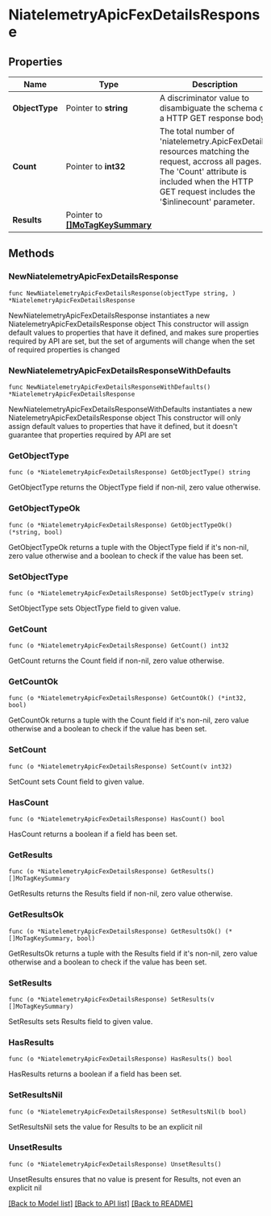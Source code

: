 # NiatelemetryApicFexDetailsResponse

## Properties

Name | Type | Description | Notes
------------ | ------------- | ------------- | -------------
**ObjectType** | Pointer to **string** | A discriminator value to disambiguate the schema of a HTTP GET response body. | 
**Count** | Pointer to **int32** | The total number of &#39;niatelemetry.ApicFexDetails&#39; resources matching the request, accross all pages. The &#39;Count&#39; attribute is included when the HTTP GET request includes the &#39;$inlinecount&#39; parameter. | [optional] 
**Results** | Pointer to [**[]MoTagKeySummary**](MoTagKeySummary.md) |  | [optional] 

## Methods

### NewNiatelemetryApicFexDetailsResponse

`func NewNiatelemetryApicFexDetailsResponse(objectType string, ) *NiatelemetryApicFexDetailsResponse`

NewNiatelemetryApicFexDetailsResponse instantiates a new NiatelemetryApicFexDetailsResponse object
This constructor will assign default values to properties that have it defined,
and makes sure properties required by API are set, but the set of arguments
will change when the set of required properties is changed

### NewNiatelemetryApicFexDetailsResponseWithDefaults

`func NewNiatelemetryApicFexDetailsResponseWithDefaults() *NiatelemetryApicFexDetailsResponse`

NewNiatelemetryApicFexDetailsResponseWithDefaults instantiates a new NiatelemetryApicFexDetailsResponse object
This constructor will only assign default values to properties that have it defined,
but it doesn't guarantee that properties required by API are set

### GetObjectType

`func (o *NiatelemetryApicFexDetailsResponse) GetObjectType() string`

GetObjectType returns the ObjectType field if non-nil, zero value otherwise.

### GetObjectTypeOk

`func (o *NiatelemetryApicFexDetailsResponse) GetObjectTypeOk() (*string, bool)`

GetObjectTypeOk returns a tuple with the ObjectType field if it's non-nil, zero value otherwise
and a boolean to check if the value has been set.

### SetObjectType

`func (o *NiatelemetryApicFexDetailsResponse) SetObjectType(v string)`

SetObjectType sets ObjectType field to given value.


### GetCount

`func (o *NiatelemetryApicFexDetailsResponse) GetCount() int32`

GetCount returns the Count field if non-nil, zero value otherwise.

### GetCountOk

`func (o *NiatelemetryApicFexDetailsResponse) GetCountOk() (*int32, bool)`

GetCountOk returns a tuple with the Count field if it's non-nil, zero value otherwise
and a boolean to check if the value has been set.

### SetCount

`func (o *NiatelemetryApicFexDetailsResponse) SetCount(v int32)`

SetCount sets Count field to given value.

### HasCount

`func (o *NiatelemetryApicFexDetailsResponse) HasCount() bool`

HasCount returns a boolean if a field has been set.

### GetResults

`func (o *NiatelemetryApicFexDetailsResponse) GetResults() []MoTagKeySummary`

GetResults returns the Results field if non-nil, zero value otherwise.

### GetResultsOk

`func (o *NiatelemetryApicFexDetailsResponse) GetResultsOk() (*[]MoTagKeySummary, bool)`

GetResultsOk returns a tuple with the Results field if it's non-nil, zero value otherwise
and a boolean to check if the value has been set.

### SetResults

`func (o *NiatelemetryApicFexDetailsResponse) SetResults(v []MoTagKeySummary)`

SetResults sets Results field to given value.

### HasResults

`func (o *NiatelemetryApicFexDetailsResponse) HasResults() bool`

HasResults returns a boolean if a field has been set.

### SetResultsNil

`func (o *NiatelemetryApicFexDetailsResponse) SetResultsNil(b bool)`

 SetResultsNil sets the value for Results to be an explicit nil

### UnsetResults
`func (o *NiatelemetryApicFexDetailsResponse) UnsetResults()`

UnsetResults ensures that no value is present for Results, not even an explicit nil

[[Back to Model list]](../README.md#documentation-for-models) [[Back to API list]](../README.md#documentation-for-api-endpoints) [[Back to README]](../README.md)


